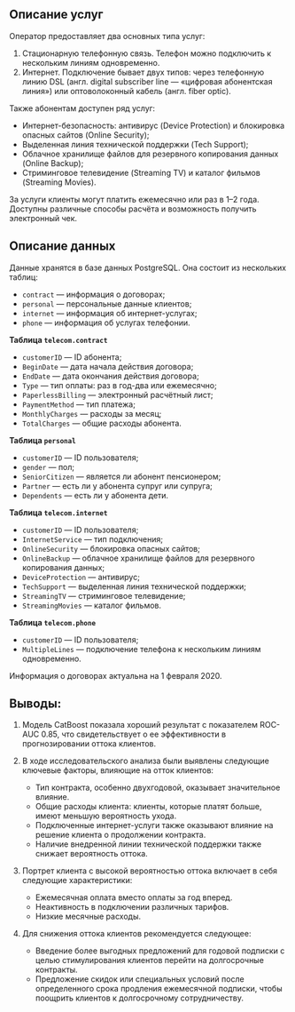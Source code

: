 <h2>Описание услуг</h2><div class="paragraph">Оператор предоставляет два основных типа услуг:</div><ol start="1"><li>Стационарную телефонную связь. Телефон можно подключить к нескольким линиям одновременно.</li><li>Интернет. Подключение бывает двух типов: через телефонную линию DSL (англ.&nbsp;digital subscriber line&nbsp;— «цифровая абонентская линия») или оптоволоконный кабель (англ. fiber optic).</li></ol><div class="paragraph">Также абонентам доступен ряд услуг:</div><ul><li>Интернет-безопасность: антивирус (Device Protection) и блокировка опасных сайтов (Online Security);</li><li>Выделенная линия технической поддержки (Tech Support);</li><li>Облачное хранилище файлов для резервного копирования данных (Online Backup);</li><li>Стриминговое телевидение (Streaming TV) и каталог фильмов (Streaming Movies).</li></ul><div class="paragraph">За услуги клиенты могут платить ежемесячно или раз в 1–2 года. Доступны различные способы расчёта и возможность получить электронный чек.</div><h2>Описание данных</h2><div class="paragraph">Данные хранятся в базе данных PostgreSQL. Она состоит из нескольких таблиц:</div><ul><li><code class="code-inline code-inline_theme_light">contract</code>&nbsp;— информация о договорах;</li><li><code class="code-inline code-inline_theme_light">personal</code>&nbsp;— персональные данные клиентов;</li><li><code class="code-inline code-inline_theme_light">internet</code>&nbsp;— информация об интернет-услугах;</li><li><code class="code-inline code-inline_theme_light">phone</code>&nbsp;— информация об услугах телефонии.</li></ul><div class="paragraph"><strong>Таблица <code class="code-inline code-inline_theme_light">telecom.contract</code></strong></div><ul><li><code class="code-inline code-inline_theme_light">customerID</code>&nbsp;— ID абонента;</li><li><code class="code-inline code-inline_theme_light">BeginDate</code>&nbsp;— дата начала действия договора;</li><li><code class="code-inline code-inline_theme_light">EndDate</code>&nbsp;— дата окончания действия договора;</li><li><code class="code-inline code-inline_theme_light">Type</code>&nbsp;— тип оплаты: раз в год-два или ежемесячно;</li><li><code class="code-inline code-inline_theme_light">PaperlessBilling</code>&nbsp;— электронный расчётный лист;</li><li><code class="code-inline code-inline_theme_light">PaymentMethod</code>&nbsp;— тип платежа;</li><li><code class="code-inline code-inline_theme_light">MonthlyCharges</code>&nbsp;— расходы за месяц;</li><li><code class="code-inline code-inline_theme_light">TotalCharges</code>&nbsp;— общие расходы абонента.</li></ul><div class="paragraph"><strong>Таблица <code class="code-inline code-inline_theme_light">personal</code></strong></div><ul><li><code class="code-inline code-inline_theme_light">customerID</code>&nbsp;— ID пользователя;</li><li><code class="code-inline code-inline_theme_light">gender</code>&nbsp;— пол;</li><li><code class="code-inline code-inline_theme_light">SeniorCitizen</code>&nbsp;— является ли абонент пенсионером;</li><li><code class="code-inline code-inline_theme_light">Partner</code>&nbsp;— есть ли у абонента супруг или супруга;</li><li><code class="code-inline code-inline_theme_light">Dependents</code>&nbsp;— есть ли у абонента дети.</li></ul><div class="paragraph"><strong>Таблица <code class="code-inline code-inline_theme_light">telecom.internet</code></strong></div><ul><li><code class="code-inline code-inline_theme_light">customerID</code>&nbsp;— ID пользователя;</li><li><code class="code-inline code-inline_theme_light">InternetService</code>&nbsp;— тип подключения;</li><li><code class="code-inline code-inline_theme_light">OnlineSecurity</code>&nbsp;— блокировка опасных сайтов;</li><li><code class="code-inline code-inline_theme_light">OnlineBackup</code>&nbsp;— облачное хранилище файлов для резервного копирования данных;</li><li><code class="code-inline code-inline_theme_light">DeviceProtection</code>&nbsp;— антивирус;</li><li><code class="code-inline code-inline_theme_light">TechSupport</code>&nbsp;— выделенная линия технической поддержки;</li><li><code class="code-inline code-inline_theme_light">StreamingTV</code>&nbsp;— стриминговое телевидение;</li><li><code class="code-inline code-inline_theme_light">StreamingMovies</code>&nbsp;— каталог фильмов.</li></ul><div class="paragraph"><strong>Таблица <code class="code-inline code-inline_theme_light">telecom.phone</code></strong></div><ul><li><code class="code-inline code-inline_theme_light">customerID</code>&nbsp;— ID пользователя;</li><li><code class="code-inline code-inline_theme_light">MultipleLines</code>&nbsp;— подключение телефона к нескольким линиям одновременно.</li></ul><div class="paragraph">Информация о договорах актуальна на 1 февраля 2020.</div>

## Выводы:

1. Модель CatBoost показала хороший результат с показателем ROC-AUC 0.85, что свидетельствует о ее эффективности в прогнозировании оттока клиентов.
   
2. В ходе исследовательского анализа были выявлены следующие ключевые факторы, влияющие на отток клиентов:
   - Тип контракта, особенно двухгодовой, оказывает значительное влияние.
   - Общие расходы клиента: клиенты, которые платят больше, имеют меньшую вероятность ухода.
   - Подключенные интернет-услуги также оказывают влияние на решение клиента о продолжении контракта.
   - Наличие внедренной линии технической поддержки также снижает вероятность оттока.

3. Портрет клиента с высокой вероятностью оттока включает в себя следующие характеристики:
   - Ежемесячная оплата вместо оплаты за год вперед.
   - Неактивность в подключении различных тарифов.
   - Низкие месячные расходы.

4. Для снижения оттока клиентов рекомендуется следующее:
   - Введение более выгодных предложений для годовой подписки с целью стимулирования клиентов перейти на долгосрочные контракты.
   - Предложение скидок или специальных условий после определенного срока продления ежемесячной подписки, чтобы поощрить клиентов к долгосрочному сотрудничеству.

